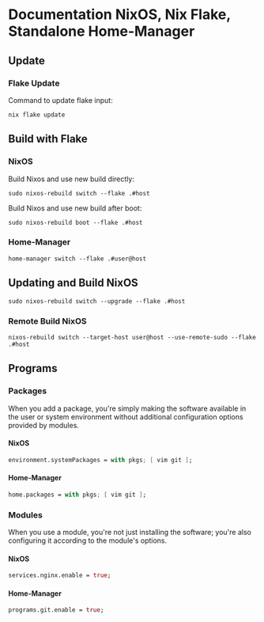 # Documentation NixOS, Nix Flake, Standalone Home-Manager

## Update

### Flake Update

Command to update flake input:

```shell
nix flake update
```

## Build with Flake

### NixOS

Build Nixos and use new build directly:

```shell
sudo nixos-rebuild switch --flake .#host
```

Build Nixos and use new build after boot:

```shell
sudo nixos-rebuild boot --flake .#host
```

### Home-Manager

```shell
home-manager switch --flake .#user@host
```

## Updating and Build NixOS

```shell
sudo nixos-rebuild switch --upgrade --flake .#host
```

### Remote Build NixOS

```shell
nixos-rebuild switch --target-host user@host --use-remote-sudo --flake .#host
```

## Programs

### Packages

When you add a package, you're simply making the software available in the user or system environment without additional configuration options provided by modules.

#### NixOS

```nix
environment.systemPackages = with pkgs; [ vim git ];
```

#### Home-Manager

```nix
home.packages = with pkgs; [ vim git ];
```

### Modules

When you use a module, you're not just installing the software; you're also configuring it according to the module's options.

#### NixOS

```nix
services.nginx.enable = true;
```

#### Home-Manager

```nix
programs.git.enable = true;
```
